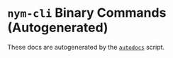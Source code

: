 # `nym-cli` Binary Commands (Autogenerated)

These docs are autogenerated by the [`autodocs`](https://github.com/nymtech/nym/tree/max/new-docs-framework/documentation/autodoc) script.
